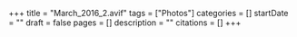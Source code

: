 +++
title = "March_2016_2.avif"
tags = ["Photos"]
categories = []
startDate = ""
draft = false
pages = []
description = ""
citations = []
+++
